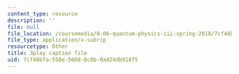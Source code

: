 ```yaml
---
content_type: resource
description: ''
file: null
file_location: /coursemedia/8-06-quantum-physics-iii-spring-2018/7cf48bfa558e56688c0b0ad24db918f5_2N0OXAiX-BM.vtt
file_type: application/x-subrip
resourcetype: Other
title: 3play caption file
uid: 7cf48bfa-558e-5668-8c0b-0ad24db918f5
---
```

